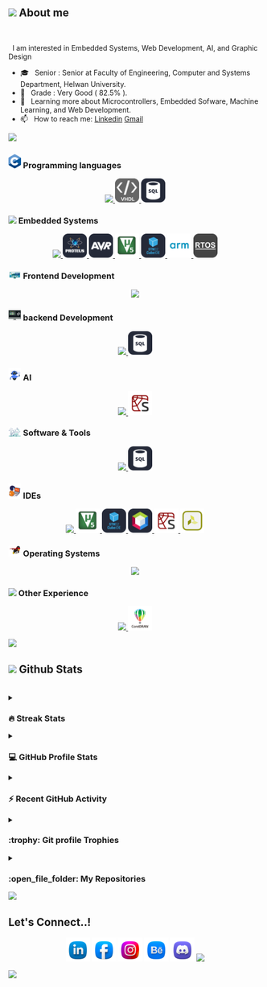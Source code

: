 


<br>


## <img src = "https://i.pinimg.com/originals/3f/7e/4e/3f7e4eff7c96e9fe4b8b4b1ff3f7bdb5.gif" width = 6.5%> About me


<br>

&nbsp; I am interested in Embedded Systems, Web Development, AI, and Graphic Design
- 🎓 &nbsp; Senior : Senior at Faculty of Engineering, Computer and Systems Department, Helwan University.
- 🏅 &nbsp; Grade : Very Good ( 82.5% ).
- 🌱 &nbsp; Learning more about Microcontrollers, Embedded Sofware, Machine Learning, and Web Development. 
- 📫 &nbsp; How to reach me: [Linkedin](https://www.linkedin.com/in/abdullaheiid) [Gmail](https://abdullaheid239@gmail.com)


<img src="https://user-images.githubusercontent.com/73097560/115834477-dbab4500-a447-11eb-908a-139a6edaec5c.gif"><br>

### <img src = "https://github.com/Abdullaheiiiid/Abdullaheiiiid/blob/master/Images/gifs/language.gif" width=5%> Programming languages
<p align="center">
  <a href="https://skillicons.dev">
    <img src="https://skillicons.dev/icons?i=c,cpp,matlab,py,java,js,html,css,sqlite" />
    <img src="https://github.com/Abdullaheiiiid/Abdullaheiiiid/blob/master/Images/image/vhdl1.png" width=48px hight=48px />
    <img src="https://github.com/Abdullaheiiiid/Abdullaheiiiid/blob/master/Images/image/sql1.png" width=48px hight=48px />  </a>
</p>

### <img src = "https://gifdb.com/images/high/processor-cpu-kawaii-art-7nm0o0e9a6jmfve1.webp" width=5%>  Embedded Systems
<p align="center">
  <a href="https://skillicons.dev">
    <img src="https://skillicons.dev/icons?i=c,cpp,eclipse,arduino" />
    <img src="https://github.com/Abdullaheiiiid/Abdullaheiiiid/blob/master/Images/image/proteus.png" width=48px hight=48px />
    <img src="https://github.com/Abdullaheiiiid/Abdullaheiiiid/blob/master/Images/image/avr.png" width=48px hight=48px />
    <img src="https://github.com/Abdullaheiiiid/Abdullaheiiiid/blob/master/Images/image/keil.png" width=48px hight=48px />
    <img src="https://github.com/Abdullaheiiiid/Abdullaheiiiid/blob/master/Images/image/stm32cubeide.png" width=48px hight=48px />
    <img src="https://github.com/Abdullaheiiiid/Abdullaheiiiid/blob/master/Images/image/arm.png" width=48px hight=48px />
    <img src="https://github.com/Abdullaheiiiid/Abdullaheiiiid/blob/master/Images/image/rtos.png" width=48px hight=48px />
   </a>
</p>

### <img src = "https://github.com/Abdullaheiiiid/Abdullaheiiiid/blob/master/Images/gifs/Front_End.gif" width=5%>  Frontend Development
<p align="center">
  <a href="https://skillicons.dev">
    <img src="https://skillicons.dev/icons?i=js,html,css,bootstrap,qt,codepen" />
    </a>
</p>

### <img src = "https://github.com/Abdullaheiiiid/Abdullaheiiiid/blob/master/Images/gifs/Web%20Development.gif" width=5%>  backend Development
<p align="center">
  <a href="https://skillicons.dev">
    <img src="https://skillicons.dev/icons?i=js" />
     <img src="https://github.com/Abdullaheiiiid/Abdullaheiiiid/blob/master/Images/image/sql1.png" width=48px hight=48px />
    </a>
</p>

### <img src = "https://github.com/Abdullaheiiiid/Abdullaheiiiid/blob/master/Images/gifs/ai.gif" width=5%>  AI
<p align="center">
  <a href="https://skillicons.dev">
    <img src="https://skillicons.dev/icons?i=py,anaconda,tensorflow,sklearn" />
    <img src="https://github.com/Abdullaheiiiid/Abdullaheiiiid/blob/master/Images/image/spyder.png" width=48px hight=48px />
    </a>
</p>

 ### <img src = "https://github.com/Abdullaheiiiid/Abdullaheiiiid/blob/master/Images/gifs/Software_Tools.gif" width=5%>  Software & Tools
<p align="center">
  <a href="https://skillicons.dev">
    <img src="https://skillicons.dev/icons?i=js" />
     <img src="https://github.com/Abdullaheiiiid/Abdullaheiiiid/blob/master/Images/image/sql1.png" width=48px hight=48px />
    </a>
</p>

 ### <img src = "https://github.com/Abdullaheiiiid/Abdullaheiiiid/blob/master/Images/gifs/IDEs.gif" width=5%> IDEs
<p align="center">
  <a href="https://skillicons.dev">
    <img src="https://skillicons.dev/icons?i=visualstudio,vscode,eclipse,anaconda" />
     <img src="https://github.com/Abdullaheiiiid/Abdullaheiiiid/blob/master/Images/image/keil.png" width=48px hight=48px />
    <img src="https://github.com/Abdullaheiiiid/Abdullaheiiiid/blob/master/Images/image/stm32cubeide.png" width=48px hight=48px />
    <img src="https://github.com/Abdullaheiiiid/Abdullaheiiiid/blob/master/Images/image/netbeans.png" width=48px hight=48px />
    <img src="https://github.com/Abdullaheiiiid/Abdullaheiiiid/blob/master/Images/image/spyder.png" width=48px hight=48px />
    <img src="https://github.com/Abdullaheiiiid/Abdullaheiiiid/blob/master/Images/image/vivado.png" width=48px hight=48px />
    </a>
</p>

 ### <img src = "https://github.com/Abdullaheiiiid/Abdullaheiiiid/blob/master/Images/gifs/OS.gif" width=5%>  Operating Systems
 <p align="center">
  <a href="https://skillicons.dev">
    <img src="https://skillicons.dev/icons?i=windows,linux,ubuntu" />
    </a>
</p>

 ### <img src = "https://i.gifer.com/origin/e0/e02ce86bcfd6d1d6c2f775afb3ec8c01_w200.gif" width=5%>  Other Experience
<p align="center">
  <a href="https://skillicons.dev">
    <img src="https://skillicons.dev/icons?i=ae,ai,ps,pr,xd" />
     <img src="https://github.com/Abdullaheiiiid/Abdullaheiiiid/blob/master/Images/image/corel.png" width=48px hight=48px />
    </a>
</p>

<img src="https://user-images.githubusercontent.com/73097560/115834477-dbab4500-a447-11eb-908a-139a6edaec5c.gif"><br>



## <img src="https://media.giphy.com/media/iY8CRBdQXODJSCERIr/giphy.gif" width="35"><b> Github Stats </b>
<br>

<details><summary><h3> 🔥 Streak Stats</h3></summary>

----	

<p align="center"><img src="https://github-readme-streak-stats.herokuapp.com/?user=Abdullaheiiiid&theme=tokyonight_duo" alt="Abdullaheiiiid" /></p>

</details>
  
<details><summary><h3>💻 GitHub Profile Stats</h3></summary>

----
	
<p align="center">
    <a href="https://github.com/anuraghazra/github-readme-stats">
	    <img alt="Abdullaheiiiid's Github Stats" src="https://github-readme-stats.vercel.app/api?username=Abdullaheiiiid&show_icons=true&count_private=true&locale=en&theme=tokyonight&layout=compact" height="230px"/></a>
	  <img src="https://github-readme-stats.vercel.app/api/top-langs?username=Abdullaheiiiid&langs_count=10&show_icons=true&locale=en&theme=tokyonight" alt="Abdullaheiiiid" height="230px"/>
<br/>

  <b>Note:</b> Top languages is only a metric of the languages my public code consists of and doesn't reflect experience or skill level.
  </p>
</details>

<details><summary><h3>⚡ Recent GitHub Activity</h3></summary>

----
	
<img src="https://github-readme-activity-graph.vercel.app/graph?username=Abdullaheiiiid&bg_color=1a1b27&color=aa82d9&line=628edb&point=64bfaf&area=true&hide_border=true)(https://github.com/ashutosh00710/github-readme-activity-graph)">
 
</details>

<details><summary> <h3> :trophy: Git profile Trophies </h3></summary>

----
	
<p align="center"> <a href="https://github.com/ryo-ma/github-profile-trophy"><img src="https://github-profile-trophy.vercel.app/?username=Abdullaheiiiid&layout=compact&theme=tokyonight&column=4&margin-w=15&margin-h=15" alt="Abdullaheiiiid" /></a> </p>
	
</details>
	
<details><summary><h3> :open_file_folder: My Repositories </h3></summary>

----
	
<div>
  <p align="center">
	<a href="https://github.com/Abdullaheiiiid/Abdullaheiiiid">
      		<img src="https://github-readme-stats.vercel.app/api/pin/?username=Abdullaheiiiid&repo=Abdullaheiiiid&theme=tokyonight" alt="GitHub Stats" height = 100%/>
    	</a>
   	  <a href="https://github.com/Abdullaheiiiid/Green">
      		<img src="https://github-readme-stats.vercel.app/api/pin/?username=Abdullaheiiiid&repo=Green&theme=tokyonight" alt="GitHub Stats" />
    	</a>
	  <a href="https://github.com/Abdullaheiiiid/Embedded-Systems-Online-Diploma-KS">
      		<img src="https://github-readme-stats.vercel.app/api/pin/?username=Abdullaheiiiid&repo=Embedded-Systems-Online-Diploma-KS&theme=tokyonight" alt="GitHub Stats" />
    	</a>
	  <a href="https://github.com/Abdullaheiiiid/Store-Management-System ">
      		<img src="https://github-readme-stats.vercel.app/api/pin/?username=Abdullaheiiiid&repo=Store-Management-System&theme=tokyonight" alt="GitHub Stats" />
    	</a>
      <a href="https://github.com/Abdullaheiiiid/Machine-Learning-Topics-Implementations">
      		<img src="https://github-readme-stats.vercel.app/api/pin/?username=Abdullaheiiiid&repo=Machine-Learning-Topics-Implementations&theme=tokyonight" alt="GitHub Stats" />
    	</a>
	  <a href="https://github.com/Abdullaheiiiid/Temperature-sensor">
      		<img src="https://github-readme-stats.vercel.app/api/pin/?username=Abdullaheiiiid&repo=Temperature-sensor&theme=tokyonight" alt="GitHub Stats" />
    	</a>
	  <a href="https://github.com/Abdullaheiiiid/Smart-home">
      		<img src="https://github-readme-stats.vercel.app/api/pin/?username=Abdullaheiiiid&repo=Smart-home&theme=tokyonight" alt="GitHub Stats" />
    	</a>
	  <a href="https://github.com/Abdullaheiiiid/Clinc-Managemnet-System">
      		<img src="https://github-readme-stats.vercel.app/api/pin/?username=Abdullaheiiiid&repo=Clinc-Managemnet-System&theme=tokyonight" alt="GitHub Stats" />
    	</a>
	  <a href="https://github.com/Abdullaheiiiid/Calculator">
      		<img src="https://github-readme-stats.vercel.app/api/pin/?username=Abdullaheiiiid&repo=Calculator&theme=tokyonight" alt="GitHub Stats" />
    	</a>
	  <a href="https://github.com/Abdullaheiiiid/smart-fan-">
      		<img src="https://github-readme-stats.vercel.app/api/pin/?username=Abdullaheiiiid&repo=smart-fan-&theme=tokyonight" alt="GitHub Stats" />
    	</a>
	  <a href="https://github.com/Abdullaheiiiid/Mouva-Platform-Social-Media-platform-">
      		<img src="https://github-readme-stats.vercel.app/api/pin/?username=Abdullaheiiiid&repo=Mouva-Platform-Social-Media-platform-&theme=tokyonight" alt="GitHub Stats" />
    	</a>
	  <a href="https://github.com/Abdullaheiiiid/Login-Sign-up-Form">
      		<img src="https://github-readme-stats.vercel.app/api/pin/?username=Abdullaheiiiid&repo=Login-Sign-up-Form&theme=tokyonight" alt="GitHub Stats" />
    	</a>
	  <a href="https://github.com/Abdullaheiiiid/LCD-4-bit">
      		<img src="https://github-readme-stats.vercel.app/api/pin/?username=Abdullaheiiiid&repo=LCD-4-bit&theme=tokyonight" alt="GitHub Stats" />
    	</a>
	  <a href="https://github.com/Abdullaheiiiid/Simple-Calculator">
      		<img src="https://github-readme-stats.vercel.app/api/pin/?username=Abdullaheiiiid&repo=Simple-Calculator&theme=tokyonight" alt="GitHub Stats" />
    	</a>
	  <a href="https://github.com/Abdullaheiiiid/simple-cart">
      		<img src="https://github-readme-stats.vercel.app/api/pin/?username=Abdullaheiiiid&repo=simple-cart&theme=tokyonight" alt="GitHub Stats" />
    	</a>
	  <a href="https://github.com/Abdullaheiiiid/Bank-Management-System">
      		<img src="https://github-readme-stats.vercel.app/api/pin/?username=Abdullaheiiiid&repo=Bank-Management-System&theme=tokyonight" alt="GitHub Stats" />
    	</a>
	  <a href="https://github.com/Abdullaheiiiid/counter-0-99---with-2-multiplexed-7-Segments---manaual">
      		<img src="https://github-readme-stats.vercel.app/api/pin/?username=Abdullaheiiiid&repo=counter-0-99---with-2-multiplexed-7-Segments---manaual&theme=tokyonight" alt="GitHub Stats" />
    	</a>
	  <a href="https://github.com/Abdullaheiiiid/counter-0-99---with-2-multiplexed-7-Segments---automatic">
      		<img src="https://github-readme-stats.vercel.app/api/pin/?username=Abdullaheiiiid&repo=counter-0-99---with-2-multiplexed-7-Segments---automatic&theme=tokyonight" alt="GitHub Stats" />
    	</a>
  </p>
</div>
</details>

	

<img src="https://user-images.githubusercontent.com/73097560/115834477-dbab4500-a447-11eb-908a-139a6edaec5c.gif">


## <b> Let's Connect..!</b>

<p align="center">
  <a>
     <img src="https://github.com/Abdullaheiiiid/Abdullaheiiiid/blob/master/Images/image/LinkedIn.png" width=48px href="https://www.linkedin.com/in/abdullaheiid" />
	  <img src="https://github.com/Abdullaheiiiid/Abdullaheiiiid/blob/master/Images/image/Facebook.png" width=48px href="https://www.facebook.com/abdullaheiiiiid" />
	  <img src="https://github.com/Abdullaheiiiid/Abdullaheiiiid/blob/master/Images/image/Instagram.png" width=48px href="https://www.instagram.com/abdullah.eiid" />
	  <img src="https://github.com/Abdullaheiiiid/Abdullaheiiiid/blob/master/Images/image/Behance.png" width=48px href="https://www.behance.net/abdullaheiid" />
	  <img src="https://github.com/Abdullaheiiiid/Abdullaheiiiid/blob/master/Images/image/Discord.png" width=48px href="https://discordapp.com/users/abdullaheiid" />
	  <img src="https://github.com/Abdullaheiiiid/Abdullaheiiiid/blob/master/Images/image/Whatsapp.png" width=48px href="https://wa.me/201129563106" />
    </a>
</p>

<img src="https://user-images.githubusercontent.com/73097560/115834477-dbab4500-a447-11eb-908a-139a6edaec5c.gif">

